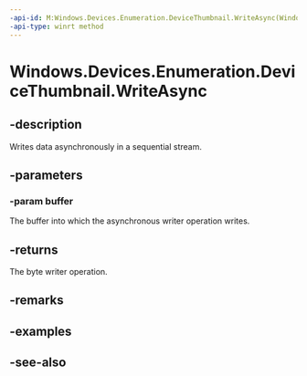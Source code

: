 ----api-id: M:Windows.Devices.Enumeration.DeviceThumbnail.WriteAsync(Windows.Storage.Streams.IBuffer)
-api-type: winrt method
---<!-- Method syntaxpublic Windows.Foundation.IAsyncOperationWithProgress<uint, uint> WriteAsync(Windows.Storage.Streams.IBuffer buffer)--># Windows.Devices.Enumeration.DeviceThumbnail.WriteAsync## -descriptionWrites data asynchronously in a sequential stream.## -parameters### -param bufferThe buffer into which the asynchronous writer operation writes.## -returnsThe byte writer operation.## -remarks## -examples## -see-also